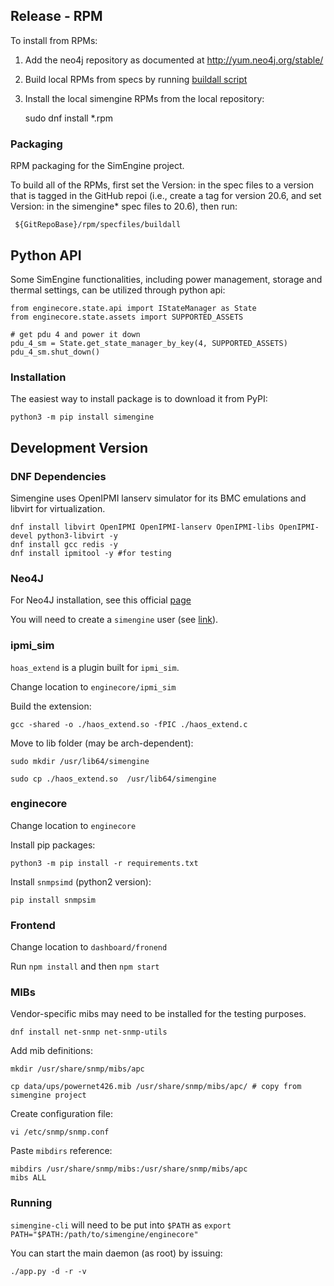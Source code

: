 ## Release - RPM


To install from RPMs:

1) Add the neo4j repository as documented at http://yum.neo4j.org/stable/

2) Build local RPMs from specs by running [buildall script](https://github.com/Seneca-CDOT/simengine/tree/master/rpm/specfiles) 

3) Install the local simengine RPMs from the local repository: 
	
	sudo dnf install *.rpm

### Packaging

RPM packaging for the SimEngine project.

To build all of the RPMs, first set the Version: in the spec files to a version
that is tagged in the GitHub repoi (i.e., create a tag for version 20.6, and set
Version: in the simengine\* spec files to 20.6), then run:

	 ${GitRepoBase}/rpm/specfiles/buildall


## Python API

Some SimEngine functionalities, including power management, storage and thermal settings, can be utilized through python api:

```
from enginecore.state.api import IStateManager as State
from enginecore.state.assets import SUPPORTED_ASSETS

# get pdu 4 and power it down
pdu_4_sm = State.get_state_manager_by_key(4, SUPPORTED_ASSETS)
pdu_4_sm.shut_down()
```

### Installation

The easiest way to install package is to download it from PyPI:

`python3 -m pip install simengine`


## Development Version

### DNF Dependencies 

Simengine uses OpenIPMI lanserv simulator for its BMC emulations and libvirt for virtualization.

```
dnf install libvirt OpenIPMI OpenIPMI-lanserv OpenIPMI-libs OpenIPMI-devel python3-libvirt -y
dnf install gcc redis -y
dnf install ipmitool -y #for testing
```

### Neo4J

For Neo4J installation, see this official [page](https://neo4j.com/docs/operations-manual/current/installation/linux/rpm/)

You will need to create a `simengine` user (see [link](https://neo4j.com/docs/operations-manual/current/reference/user-management-community-edition/)).

### ipmi_sim

`hoas_extend` is a plugin built for `ipmi_sim`.

Change location to `enginecore/ipmi_sim`

Build the extension:

`gcc -shared -o ./haos_extend.so -fPIC ./haos_extend.c`

Move to lib folder (may be arch-dependent):

`sudo mkdir /usr/lib64/simengine`

`sudo cp ./haos_extend.so  /usr/lib64/simengine`

### enginecore

Change location to `enginecore`

Install pip packages: 

`python3 -m pip install -r requirements.txt`

Install `snmpsimd` (python2 version):

`pip install snmpsim`

### Frontend

Change location to `dashboard/fronend`

Run `npm install` and then `npm start`

### MIBs

Vendor-specific mibs may need to be installed for the testing purposes.

`dnf install net-snmp net-snmp-utils`

Add mib definitions:

`mkdir /usr/share/snmp/mibs/apc`

`cp data/ups/powernet426.mib /usr/share/snmp/mibs/apc/ # copy from simengine project`

Create configuration file:

`vi /etc/snmp/snmp.conf`

Paste `mibdirs` reference:

```
mibdirs /usr/share/snmp/mibs:/usr/share/snmp/mibs/apc
mibs ALL
```

### Running

`simengine-cli` will need to be put into `$PATH` as `export PATH="$PATH:/path/to/simengine/enginecore"`

You can start the main daemon (as root) by issuing:

`./app.py -d -r -v`

